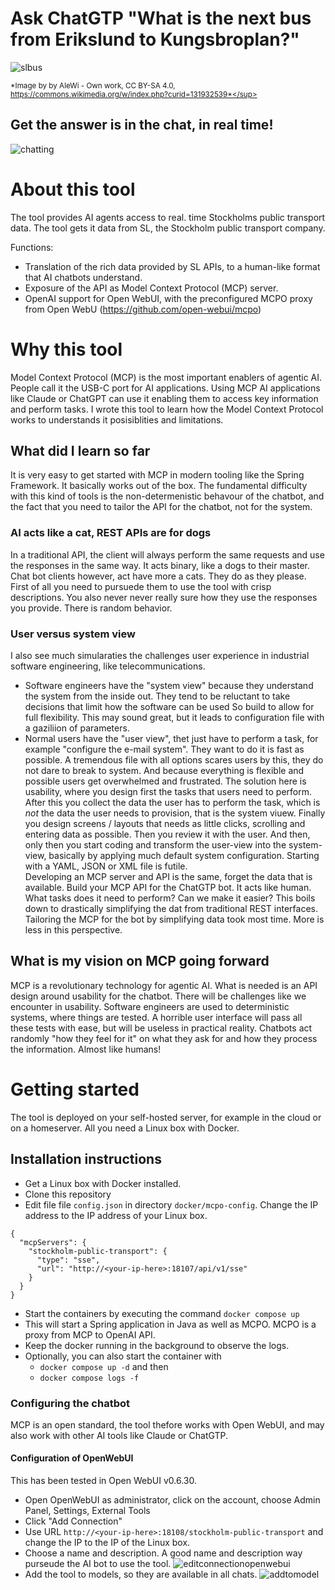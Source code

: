 # Ask ChatGTP "What is the next bus from Erikslund to Kungsbroplan?"
![slbus](https://github.com/user-attachments/assets/31bac689-3e99-4fc9-bab9-74e4d3bab13e)

<sup>*Image by by AleWi - Own work, CC BY-SA 4.0, https://commons.wikimedia.org/w/index.php?curid=131932539*</sup>

## Get the answer is in the chat, in real time! 
![chatting](https://github.com/user-attachments/assets/0bc9a190-0b1a-4e2e-adba-00db1e2ff092)

# About this tool
The tool provides AI agents access to real. time Stockholms public transport data. 
The tool gets it data from SL, the Stockholm public transport company. 

Functions:
- Translation of the rich data provided by SL APIs, to a human-like format that AI chatbots understand.
- Exposure of the API as Model Context Protocol (MCP) server.
- OpenAI support for Open WebUI, with the preconfigured MCPO proxy from Open WebU (https://github.com/open-webui/mcpo)

# Why this tool
Model Context Protocol (MCP) is the most important enablers of agentic AI. People call it the USB-C port for AI applications. Using MCP AI applications like Claude or ChatGPT can use it enabling them to access key information and perform tasks. 
I wrote this tool to learn how the Model Context Protocol works to understands it posisiblities and limitations.
## What did I learn so far
It is very easy to get started with MCP in modern tooling like the Spring Framework. It basically works out of the box. 
The fundamental difficulty with this kind of tools is the non-determenistic behavour of the chatbot, and the fact that you need to tailor the API for the chatbot, not for the system.
### AI acts like a cat, REST APIs are for dogs
In a traditional API, the client will always perform the same requests and use the responses in the same way. It acts binary, like a dogs to their master. Chat bot clients however, act have more a cats. They do as they please. First of all you need to pursuede them to use the tool with crisp descriptions. You also never never really sure how they use the responses you provide. There is random behavior. 
### User versus system view
I also see much simularaties the challenges user experience in industrial software engineering, like telecommunications. 
- Software engineers have the "system view" because they understand the system from the inside out. They tend to be reluctant to take decisions that limit how the software can be used So build to allow for full flexibility. This may sound great, but it leads to configuration file with a gaziliion of parameters. 
- Normal users have the "user view", thet just have to perform a task, for example "configure the e-mail system". They want to do it is fast as possible. A tremendous file with all options scares users by this, they do not dare to break to system. And because everything is flexible and possible users get overwhelmed and frustrated.
The solution here is usability, where you design first the tasks that users need to perform. After this you collect the data the user has to perform the task, which is *not* the data the user needs to provision, that is the system viuew. Finally you design screens / layouts that needs as little clicks, scrolling and entering data as possible. Then you review it with the user. And then, only then you start coding and transform the user-view into the system-view, basically by applying much default system configuration. Starting with a YAML, JSON or XML file is futile.  
Developing an MCP server and API is the same, forget the data that is available. Build your MCP API for the ChatGTP bot. It acts like human. What tasks does it need to perform? Can we make it easier? This boils down to drastically simplifying the dat from traditional REST interfaces. Tailoring the MCP for the bot by simplifying data took most time. More is less in this perspective.
## What is my vision on MCP going forward
MCP is a revolutionary technology for agentic AI. What is needed is an API design around usability for the chatbot. There will be challenges like we encounter in usability. Software engineers are used to deterministic systems, where things are tested. A horrible user interface will pass all these tests with ease, but will be useless in practical reality. Chatbots act randomly "how they feel for it" on what they ask for and how they process the information. Almost like humans!  





# Getting started
The tool is deployed on your self-hosted server, for example in the cloud or on a homeserver. 
All you need a Linux box with Docker.

## Installation instructions
- Get a Linux box with Docker installed.
- Clone this repository
- Edit file file `config.json` in directory `docker/mcpo-config`. Change the IP address to the IP address of your Linux box.  
```
{
  "mcpServers": {
	"stockholm-public-transport": {
      "type": "sse",
      "url": "http://<your-ip-here>:18107/api/v1/sse"
    }
  }
}
```
- Start the containers by executing the command `docker compose up`
- This will start a Spring application in Java as well as MCPO. MCPO is a proxy from MCP to OpenAI API.
- Keep the docker running in the background to observe the logs.
- Optionally, you can also start the container with
  - `docker compose up -d` and then
  - `docker compose logs -f`

### Configuring the chatbot
MCP is an open standard, the tool thefore works with Open WebUI, and may also work with other AI tools like Claude or ChatGTP. 

#### Configuration of OpenWebUI 
This has been tested in Open WebUI v0.6.30.
- Open OpenWebUI as administrator, click on the account, choose Admin Panel, Settings, External Tools
- Click "Add Connection" 
- Use URL `http://<your-ip-here>:18108/stockholm-public-transport` and change the IP to the IP of the Linux box. 
- Choose a name and description. A good name and description way purseude the AI bot to use the tool.
![editconnectionopenwebui](https://github.com/user-attachments/assets/a76e47c4-96bf-481e-9b4a-bfc6eb6d9f27)
- Add the tool to models, so they are available in all chats.
![addtomodel](https://github.com/user-attachments/assets/06a8390a-4fe2-4f8e-af5c-2f8767ef1bab)











